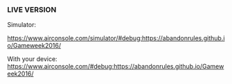 ### LIVE VERSION

Simulator:

https://www.airconsole.com/simulator/#debug:https://abandonrules.github.io/Gameweek2016/

With your device:
https://www.airconsole.com/#debug:https://abandonrules.github.io/Gameweek2016/
